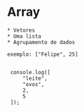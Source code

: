 # Array 

    * Vetores 
    * Uma lista 
    * Agrupamento de dados

    exemplo: ["Felipe", 25]

```JS 

 console.log([
     "leite",
     "ovos",
     2,
     5
 ]);

```